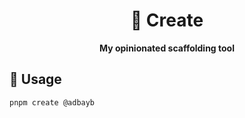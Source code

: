 <div align="center">
    <h1>🦦 Create</h1>
    <strong>My opinionated scaffolding tool</strong>
</div>
<p></p>

## 🚀 Usage

```bash
pnpm create @adbayb
```
